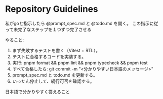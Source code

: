 # Repository Guidelines
私がgoと指示したら
@prompt_spec.md と @todo.md を開く。
この指示に従って未完了なステップを１つずつ完了させる

やること:
1) まず失敗するテストを書く（Vitest + RTL）。
2) テストに合格するコードを実装する。
3) 実行: pnpm format && pnpm lint && pnpm typecheck && pnpm test
4) すべて合格したら: git commit -m "<分かりやすい日本語のメッセージ>"
5) prompt_spec.md と todo.md を更新する。
6) いったん停止して、続行可否を確認する。

日本語で分かりやすく答えること

